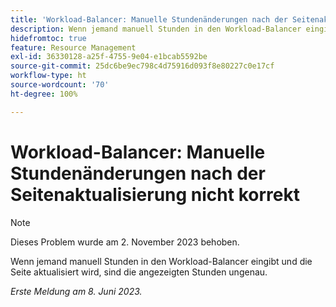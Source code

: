 ```yaml
---
title: 'Workload-Balancer: Manuelle Stundenänderungen nach der Seitenaktualisierung nicht korrekt'
description: Wenn jemand manuell Stunden in den Workload-Balancer eingibt und die Seite aktualisiert wird, sind die angezeigten Stunden ungenau.
hidefromtoc: true
feature: Resource Management
exl-id: 36330128-a25f-4755-9e04-e1bcab5592be
source-git-commit: 25dc6be9ec798c4d75916d093f8e80227c0e17cf
workflow-type: ht
source-wordcount: '70'
ht-degree: 100%

---
```


# Workload-Balancer: Manuelle Stundenänderungen nach der Seitenaktualisierung nicht korrekt

>[!NOTE]
>
>Dieses Problem wurde am 2. November 2023 behoben.

Wenn jemand manuell Stunden in den Workload-Balancer eingibt und die Seite aktualisiert wird, sind die angezeigten Stunden ungenau.

_Erste Meldung am 8. Juni 2023._
